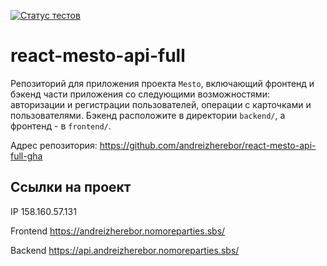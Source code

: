 [![Статус тестов](../../actions/workflows/tests.yml/badge.svg)](../../actions/workflows/tests.yml)

# react-mesto-api-full
Репозиторий для приложения проекта `Mesto`, включающий фронтенд и бэкенд части приложения со следующими возможностями: авторизации и регистрации пользователей, операции с карточками и пользователями. Бэкенд расположите в директории `backend/`, а фронтенд - в `frontend/`. 
  

Адрес репозитория: https://github.com/andreizherebor/react-mesto-api-full-gha

## Ссылки на проект

IP 158.160.57.131

Frontend https://andreizherebor.nomoreparties.sbs/

Backend https://api.andreizherebor.nomoreparties.sbs/
